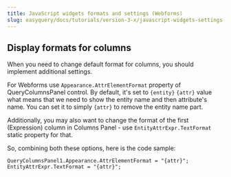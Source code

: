 ```yaml
---
title: JavaScript widgets formats and settings (Webforms)
slug: easyquery/docs/tutorials/version-3-x/javascript-widgets-settings-formats-webforms
---
```



## Display formats for columns 

When you need to change default format for columns, you should implement additional settings. 

For Webforms use `Appearance.AttrElementFormat` property of QueryColumnsPanel control. By default, it's set to `{entity}` `{attr}` value what means that we need to show the entity name and then attribute's name. You can set it to simply `{attr}` to remove the entity name part.

Additionally, you may also want to change the format of the first (Expression) column in Columns Panel - use `EntityAttrExpr.TextFormat` static property for that.

So, combining both these options, here is the code sample:

```
QueryColumnsPanel1.Appearance.AttrElementFormat = "{attr}";
EntityAttrExpr.TextFormat = "{attr}";
```